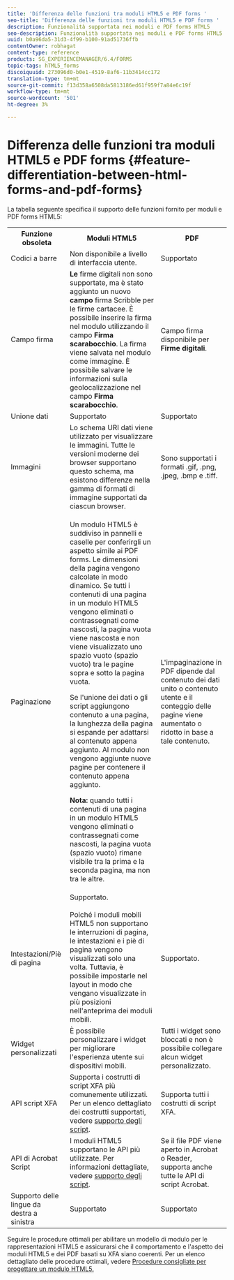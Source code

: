 ```yaml
---
title: 'Differenza delle funzioni tra moduli HTML5 e PDF forms '
seo-title: 'Differenza delle funzioni tra moduli HTML5 e PDF forms '
description: Funzionalità supportata nei moduli e PDF forms HTML5
seo-description: Funzionalità supportata nei moduli e PDF forms HTML5
uuid: b0a96da5-31d3-4f99-b100-91ad51736ffb
contentOwner: robhagat
content-type: reference
products: SG_EXPERIENCEMANAGER/6.4/FORMS
topic-tags: hTML5_forms
discoiquuid: 273096d0-b0e1-4519-8af6-11b3414cc172
translation-type: tm+mt
source-git-commit: f13d358a6508da5813186ed61f959f7a84e6c19f
workflow-type: tm+mt
source-wordcount: '501'
ht-degree: 3%

---
```



# Differenza delle funzioni tra moduli HTML5 e PDF forms {#feature-differentiation-between-html-forms-and-pdf-forms}

La tabella seguente specifica il supporto delle funzioni fornito per moduli e PDF forms HTML5:

<table> 
 <tbody>
  <tr>
   <th>Funzione obsoleta</th> 
   <th>Moduli HTML5</th> 
   <th>PDF</th> 
  </tr>
  <tr>
   <td>Codici a barre<br /> </td> 
   <td>Non disponibile a livello di interfaccia utente. </td> 
   <td>Supportato</td> 
  </tr>
  <tr>
   <td>Campo firma<br /> </td> 
   <td><strong>Le </strong> firme digitali non sono supportate, ma è stato aggiunto un nuovo  <strong>campo </strong> firma Scribble per le firme cartacee. È possibile inserire la firma nel modulo utilizzando il campo <strong>Firma scarabocchio</strong>. La firma viene salvata nel modulo come immagine. È possibile salvare le informazioni sulla geolocalizzazione nel campo <strong>Firma scarabocchio</strong>.</td> 
   <td>Campo firma disponibile per <strong>Firme digitali</strong>.</td> 
  </tr>
  <tr>
   <td>Unione dati</td> 
   <td>Supportato</td> 
   <td>Supportato</td> 
  </tr>
  <tr>
   <td>Immagini</td> 
   <td>Lo schema URI dati viene utilizzato per visualizzare le immagini. Tutte le versioni moderne dei browser supportano questo schema, ma esistono differenze nella gamma di formati di immagine supportati da ciascun browser.<br /> </td> 
   <td>Sono supportati i formati .gif, .png, .jpeg, .bmp e .tiff.</td> 
  </tr>
  <tr>
   <td>Paginazione<br /> </td> 
   <td><p>Un modulo HTML5 è suddiviso in pannelli e caselle per conferirgli un aspetto simile ai PDF forms. Le dimensioni della pagina vengono calcolate in modo dinamico. Se tutti i contenuti di una pagina in un modulo HTML5 vengono eliminati o contrassegnati come nascosti, la pagina vuota viene nascosta e non viene visualizzato uno spazio vuoto (spazio vuoto) tra le pagine sopra e sotto la pagina vuota.</p> <p>Se l'unione dei dati o gli script aggiungono contenuto a una pagina, la lunghezza della pagina si espande per adattarsi al contenuto appena aggiunto. Al modulo non vengono aggiunte nuove pagine per contenere il contenuto appena aggiunto. </p> <p><strong>Nota:</strong> quando tutti i contenuti di una pagina in un modulo HTML5 vengono eliminati o contrassegnati come nascosti, la pagina vuota (spazio vuoto) rimane visibile tra la prima e la seconda pagina, ma non tra le altre.</p> </td> 
   <td>L'impaginazione in PDF dipende dal contenuto dei dati unito o contenuto utente e il conteggio delle pagine viene aumentato o ridotto in base a tale contenuto.</td> 
  </tr>
  <tr>
   <td>Intestazioni/Piè di pagina </td> 
   <td>Supportato. <br /> <br /> Poiché i moduli mobili HTML5 non supportano le interruzioni di pagina, le intestazioni e i piè di pagina vengono visualizzati solo una volta. Tuttavia, è possibile impostarle nel layout in modo che vengano visualizzate in più posizioni nell'anteprima dei moduli mobili.<br /> </td> 
   <td>Supportato.</td> 
  </tr>
  <tr>
   <td>Widget personalizzati</td> 
   <td>È possibile personalizzare i widget per migliorare l'esperienza utente sui dispositivi mobili.<br /> </td> 
   <td>Tutti i widget sono bloccati e non è possibile collegare alcun widget personalizzato.<br /> </td> 
  </tr>
  <tr>
   <td>API script XFA</td> 
   <td>Supporta i costrutti di script XFA più comunemente utilizzati. Per un elenco dettagliato dei costrutti supportati, vedere <a href="/help/forms/using/scripting-support.md">supporto degli script</a>.</td> 
   <td>Supporta tutti i costrutti di script XFA.</td> 
  </tr>
  <tr>
   <td> API di Acrobat Script </td> 
   <td>I moduli HTML5 supportano le API più utilizzate. Per informazioni dettagliate, vedere <a href="/help/forms/using/scripting-support.md">supporto degli script</a>.</td> 
   <td>Se il file PDF viene aperto in  Acrobat o Reader, supporta anche tutte le API di script  Acrobat.</td> 
  </tr>
  <tr>
   <td>Supporto delle lingue da destra a sinistra </td> 
   <td>Supportato</td> 
   <td>Supportato</td> 
  </tr>
 </tbody>
</table>

Seguire le procedure ottimali per abilitare un modello di modulo per le rappresentazioni HTML5 e assicurarsi che il comportamento e l&#39;aspetto dei moduli HTML5 e dei PDF basati su XFA siano coerenti. Per un elenco dettagliato delle procedure ottimali, vedere [Procedure consigliate per progettare un modulo HTML5.](/help/forms/using/best-practices-for-html5-forms.md)

